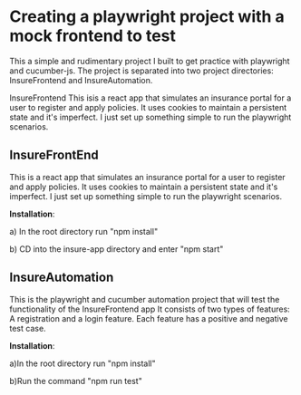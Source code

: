 # Creating a playwright project with a mock frontend to test
This a simple and rudimentary project I built to get practice with playwright and cucumber-js. The project is
separated into two project directories: InsureFrontend and InsureAutomation.

InsureFrontend This isis a react app that simulates an insurance portal for a user to register and apply policies. It uses cookies to maintain a persistent state and it's imperfect. I just set up something simple to run the playwright scenarios.

InsureFrontEnd
--------------
This is a react app that simulates an insurance portal for a user to register and apply policies. It uses cookies to maintain a persistent state and it's imperfect. I just set up something simple to run the playwright scenarios.

**Installation**:

   a) In the root directory run "npm install"

   b) CD into the insure-app directory and enter "npm start"

InsureAutomation
----------------
This is the playwright and cucumber automation project that will test the functionality of the InsureFrontend app It consists of two types of features: A registration and a login feature. Each feature has a positive and negative test case. 

**Installation**:

  a)In the root directory run "npm install"

  b)Run the command "npm run test"
